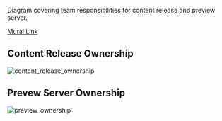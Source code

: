 Diagram covering team responsibilities for content release and preview server.

[Mural Link](https://app.mural.co/t/vagov6717/m/vagov6717/1624971030253/f629c0678f9fb44ade15574707e8be4995c1fbed?sender=uec00ad798a77439d81601916)

## Content Release Ownership

![content_release_ownership](https://user-images.githubusercontent.com/121603/124162893-fd8afe80-da6c-11eb-9071-ab1758b15ebc.png)

## Prevew Server Ownership
![preview_ownership](https://user-images.githubusercontent.com/121603/124162902-ffed5880-da6c-11eb-83ea-ee3e314d455d.png)
